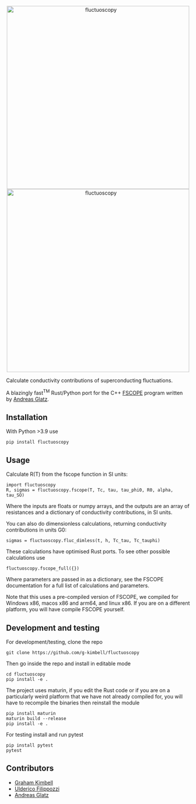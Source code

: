 <p align="center">
  <img src="https://github.com/user-attachments/assets/d2d4424c-d948-4aca-ab86-12e0b3c4638e#gh-light-mode-only" width="500" align="center" alt="fluctuoscopy">
  <img src="https://github.com/user-attachments/assets/16b4d081-529d-4018-b4d8-a9f12614231c#gh-dark-mode-only" width="500" align="center" alt="fluctuoscopy">
</p>

Calculate conductivity contributions of superconducting fluctuations.

A blazingly fast<sup>TM</sup> Rust/Python port for the C++ [FSCOPE](https://github.com/andreasglatz/FSCOPE) program written by [Andreas Glatz](https://github.com/andreasglatz).


## Installation

With Python >3.9 use
```
pip install fluctuoscopy
```


## Usage

Calculate R(T) from the fscope function in SI units:
```
import fluctuoscopy
R, sigmas = fluctuoscopy.fscope(T, Tc, tau, tau_phi0, R0, alpha, tau_SO)
```
Where the inputs are floats or numpy arrays, and the outputs are an array of resistances and a dictionary of conductivity contributions, in SI units.

You can also do dimensionless calculations, returning conductivity contributions in units G0:
```
sigmas = fluctuoscopy.fluc_dimless(t, h, Tc_tau, Tc_tauphi)
```

These calculations have optimised Rust ports. To see other possible calculations use
```
fluctuoscopy.fscope_full({})
```
Where parameters are passed in as a dictionary, see the FSCOPE documentation for a full list of calculations and parameters.

Note that this uses a pre-compiled version of FSCOPE, we compiled for Windows x86, macos x86 and arm64, and linux x86. If you are on a different platform, you will have compile FSCOPE yourself.


## Development and testing

For development/testing, clone the repo
```
git clone https://github.com/g-kimbell/fluctuoscopy
```
Then go inside the repo and install in editable mode
```
cd fluctuoscopy
pip install -e .
```
The project uses maturin, if you edit the Rust code or if you are on a particularly weird platform that we have not already compiled for, you will have to recompile the binaries then reinstall the module
```
pip install maturin
maturin build --release
pip install -e .
```
For testing install and run pytest
```
pip install pytest
pytest
```


## Contributors

- [Graham Kimbell](https://github.com/g-kimbell)
- [Ulderico Filippozzi](https://github.com/ufilippozzi)
- [Andreas Glatz](https://github.com/andreasglatz)
